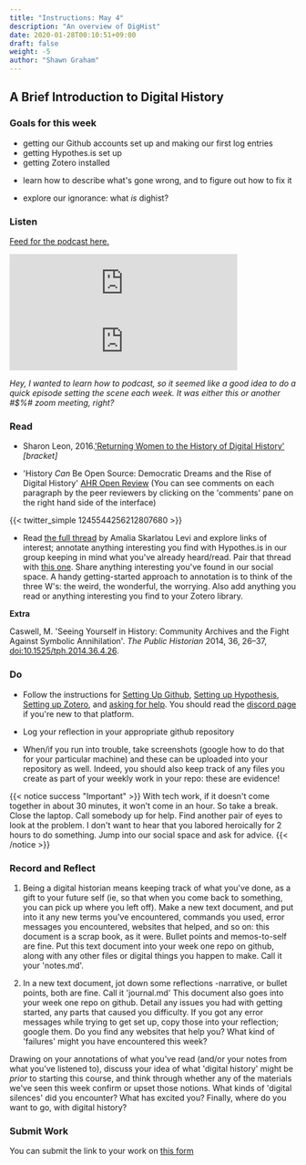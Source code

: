 ```yaml
---
title: "Instructions: May 4"
description: "An overview of DigHist"
date: 2020-01-28T00:10:51+09:00
draft: false
weight: -5
author: "Shawn Graham"
---
```

## A Brief Introduction to Digital History

### Goals for this week

- getting our Github accounts set up and making our first log entries
- getting Hypothes.is set up
- getting Zotero installed
+ learn how to describe what's gone wrong, and to figure out how to fix it
- explore our ignorance: what _is_ dighist?

### Listen

[Feed for the podcast here.](https://anchor.fm/s/1c3d3bfc/podcast/rss)

<iframe src="https://anchor.fm/hist3814o/embed/episodes/Welcome-Aboard-ecjdnd" height="102px" width="400px" frameborder="0" scrolling="no"></iframe>

<iframe src="https://anchor.fm/hist3814o/embed/episodes/Week-One-ecje9d" height="102px" width="400px" frameborder="0" scrolling="no"></iframe>

_Hey, I wanted to learn how to podcast, so it seemed like a good idea to do a quick episode setting the scene each week. It was either this or another #$%# zoom meeting, right?_

### Read

+ Sharon Leon, 2016.['Returning Women to the History of Digital History'](http://www.6floors.org/bracket/2016/03/07/returning-women-to-the-history-of-digital-history/) _[bracket]_

+ 'History _Can_ Be Open Source: Democratic Dreams and the Rise of Digital History' [AHR Open Review](https://ahropenreview.com/HistoryCanBeOpenSource/manuscript/) (You can see comments on each paragraph by the peer reviewers by clicking on the 'comments' pane on the right hand side of the interface)

{{< twitter_simple 1245544256212807680 >}}

+ Read [the full thread](https://twitter.com/amaliasl/status/1245544256212807680) by Amalia Skarlatou Levi and explore links of interest; annotate anything interesting you find with Hypothes.is in our group keeping in mind what you've already heard/read. Pair that thread with [this one](https://twitter.com/amaliasl/status/1270183394526154753). Share anything interesting you've found in our social space. A handy getting-started approach to annotation is to think of the three W's: the weird, the wonderful, the worrying. Also add anything you read or anything interesting you find to your Zotero library.

**Extra**

Caswell, M. 'Seeing Yourself in History: Community Archives and the Fight Against Symbolic Annihilation'. _The Public Historian_ 2014, 36, 26–37, [doi:10.1525/tph.2014.36.4.26](http://digitalrhetoricandnetworkedcomposition.web.unc.edu/files/2016/01/caswell-seeing-yourself-in-history.pdf).


### Do

- Follow the instructions for [Setting Up Github](/week/1/github), [Setting up Hypothesis](/week/1/hypothesis), [Setting up Zotero](/week/1/zotero), and [asking for help](/week/1/help). You should read the [discord page](/week/1/discord) if you're new to that platform.
- Log your reflection in your appropriate github repository

- When/if you run into trouble, take screenshots (google how to do that for your particular machine) and these can be uploaded into your repository as well. Indeed, you should also keep track of any files you create as part of your weekly work in your repo: these are evidence!

{{< notice success "Important" >}} With tech work, if it doesn't come together in about 30 minutes, it won't come in an hour. So take a break. Close the laptop. Call somebody up for help. Find another pair of eyes to look at the problem. I don't want to hear that you labored heroically for 2 hours to do something. Jump into our social space and ask for advice.
{{< /notice >}}

### Record and Reflect

1. Being a digital historian means keeping track of what you've done, as a gift to your future self (ie, so that when you come back to something, you can pick up where you left off). Make a new text document, and put into it any new terms you've encountered, commands you used, error messages you encountered, websites that helped, and so on: this document is a scrap book, as it were. Bullet points and memos-to-self are fine. Put this text document into your week one repo on github, along with any other files or digital things you happen to make. Call it your 'notes.md'.

2. In a new text document, jot down some reflections -narrative, or bullet points, both are fine. Call it 'journal.md' This document also goes into your week one repo on github. Detail any issues you had with getting started, any parts that caused you difficulty. If you got any error messages while trying to get set up, copy those into your reflection; google them. Do you find any websites that help you? What kind of 'failures' might you have encountered this week?

Drawing on your annotations of what you've read (and/or your notes from what you've listened to), discuss your idea of what 'digital history' might be _prior_ to starting this course, and think through whether any of the materials we've seen this week confirm or upset those notions. What kinds of 'digital silences' did you encounter? What has excited you? Finally, where do you want to go, with digital history?

### Submit Work

You can submit the link to your work on [this form](https://docs.google.com/forms/d/e/1FAIpQLSc3iURU-J6usI6994Hm9MkBsIViOEbnoIyqtxhmhXbFW8raAw/viewform?usp=sf_link)
